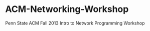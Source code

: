 ACM-Networking-Workshop
=======================

Penn State ACM Fall 2013 Intro to Network Programming Workshop
